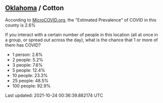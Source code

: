 
## [Oklahoma](/united-states/oklahoma) / Cotton

According to [MicroCOVID.org](http://microcovid.org),
the "Estimated Prevalence" of COVID in this county is 2.6%

If you interact with a certain number of people in this location
(all at once in a group, or spread out across the day), what is the chance that
1 or more of them has COVID?

- 1 person: 2.6%
- 2 people: 5.2%
- 3 people: 7.6%
- 5 people: 12.4%
- 10 people: 23.3%
- 25 people: 48.5%
- 100 people: 92.9%

Last updated: 2021-10-24 00:36:39.882174 UTC
